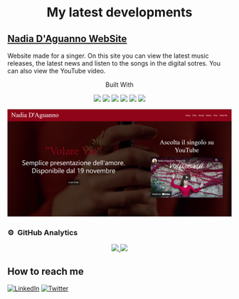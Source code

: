 

<h1 align="center"> My latest developments

## <a href="https://www.nadiadaguanno.com" >Nadia D'Aguanno WebSite</a> 
Website made for a singer. On this site you can view the latest music releases, the latest news and listen to the songs in the digital sotres. You can also view the YouTube video.
 <p align = "center">
 Built With 
 </p>
 
 
 <p align="center">
  
  <img src="https://img.shields.io/badge/Bootstrap-563D7C?style=for-the-badge&logo=bootstrap&logoColor=white">
  <img src="https://img.shields.io/badge/HTML5-E34F26?style=for-the-badge&logo=html5&logoColor=white"> 
  <img src="https://img.shields.io/badge/CSS3-1572B6?style=for-the-badge&logo=css3&logoColor=white"> 
  <img src="https://img.shields.io/badge/JavaScript-323330?style=for-the-badge&logo=javascript&logoColor=F7DF1E">
  <img src="https://img.shields.io/badge/PHP-777BB4?style=for-the-badge&logo=php&logoColor=white">
  <img src="https://img.shields.io/badge/MySQL-00000F?style=for-the-badge&logo=mysql&logoColor=white">
  </p>
 
[![Product Name Screen Shot][product-screenshot]](https://www.nadiadaguanno.com)
 
 ### ⚙️ &nbsp;GitHub Analytics

<p align="center">
<a href="https://github.com/AndreaDagg">
  <img height="180em" src="https://github-readme-stats-eight-theta.vercel.app/api?username=AndreaDagg&show_icons=true&theme=dark&include_all_commits=true&count_private=true"/>
  <img height="180em" src="https://github-readme-stats-eight-theta.vercel.app/api/top-langs/?username=AndreaDagg&layout=compact&langs_count=8&theme=dark"/>
</a>
</p>
 

## How to reach me
[![LinkedIn][linkedin-shield]][linkedin-url]
[![Twitter][twitter-shield]][twitter-url]
<!--
**AndreaDagg/AndreaDagg** is a ✨ _special_ ✨ repository because its `README.md` (this file) appears on your GitHub profile. -->

<!--
![](https://github-readme-stats.vercel.app/api/top-langs/?username=AndreaDagg&show_icons=true&theme=radical)
![](https://github-readme-stats.vercel.app/api?username=AndreaDagg&count_private=true&show_icons=true&theme=radical)
-->
<!-- MARKDOWN LINKS & IMAGES -->
<!-- https://www.markdownguide.org/basic-syntax/#reference-style-links -->

[linkedin-shield]: https://img.shields.io/badge/LinkedIn-0077B5?style=for-the-badge&logo=linkedin&logoColor=white
[linkedin-url]:    https://www.linkedin.com/in/andreadaguanno/
[twitter-shield]:  https://img.shields.io/badge/Twitter-1DA1F2?style=for-the-badge&logo=twitter&logoColor=white
[twitter-url]:     https://twitter.com/andrea__dagg

[product-screenshot]: images/Screenshot_Nad.png
